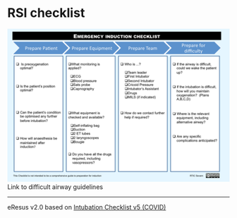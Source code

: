 # RSI checklist
![RSI checklist](./rsiChecklist.png)
Link to difficult airway guidelines

--- 
eResus v2.0 based on [Intubation Checklist v5 (COVID)](http://nww.avon.nhs.uk/dms/Download.aspx?r=1&did=24112&f=PaediatricEmergencyIntubationChecklist-5_0.pdf)
